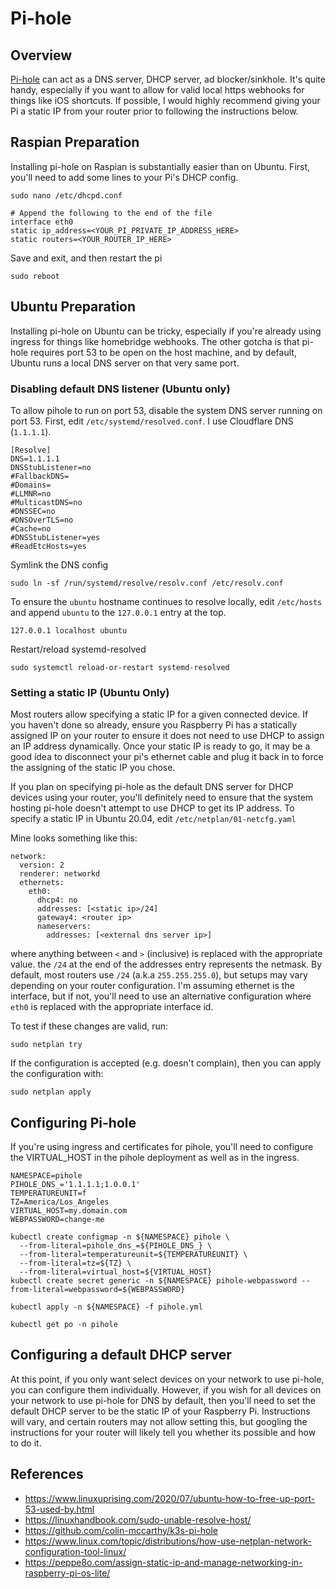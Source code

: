 # Pi-hole

## Overview

[Pi-hole](https://github.com/pi-hole/pi-hole) can act as a DNS server, DHCP server, ad blocker/sinkhole. It's quite handy, especially if you want to allow for valid local https webhooks for things like iOS shortcuts. If possible, I would highly recommend giving your Pi a static IP from your router prior to following the instructions below.

## Raspian Preparation

Installing pi-hole on Raspian is substantially easier than on Ubuntu. First, you'll need to add some lines to your Pi's DHCP config.
```
sudo nano /etc/dhcpd.conf
```
```
# Append the following to the end of the file
interface eth0
static ip_address=<YOUR_PI_PRIVATE_IP_ADDRESS_HERE>
static routers=<YOUR_ROUTER_IP_HERE>
```
Save and exit, and then restart the pi
```
sudo reboot
```
## Ubuntu Preparation

Installing pi-hole on Ubuntu can be tricky, especially if you're already using ingress for things like homebridge webhooks. The other gotcha is that pi-hole requires port 53 to be open on the host machine, and by default, Ubuntu runs a local DNS server on that very same port.

### Disabling default DNS listener (Ubuntu only)

To allow pihole to run on port 53, disable the system DNS server running on port 53. First, edit `/etc/systemd/resolved.conf`. I use Cloudflare DNS (`1.1.1.1`).
```
[Resolve]
DNS=1.1.1.1
DNSStubListener=no
#FallbackDNS=
#Domains=
#LLMNR=no
#MulticastDNS=no
#DNSSEC=no
#DNSOverTLS=no
#Cache=no
#DNSStubListener=yes
#ReadEtcHosts=yes
```

Symlink the DNS config
```
sudo ln -sf /run/systemd/resolve/resolv.conf /etc/resolv.conf
```

To ensure the `ubuntu` hostname continues to resolve locally, edit `/etc/hosts` and append `ubuntu` to the `127.0.0.1` entry at the top.
```
127.0.0.1 localhost ubuntu
```

Restart/reload systemd-resolved
```
sudo systemctl reload-or-restart systemd-resolved
```

### Setting a static IP (Ubuntu Only)

Most routers allow specifying a static IP for a given connected device. If you haven't done so already, ensure you Raspberry Pi has a statically assigned IP on your router to ensure it does not need to use DHCP to assign an IP address dynamically. Once your static IP is ready to go, it may be a good idea to disconnect your pi's ethernet cable and plug it back in to force the assigning of the static IP you chose.

If you plan on specifying pi-hole as the default DNS server for DHCP devices using your router, you'll definitely need to ensure that the system hosting pi-hole doesn't attempt to use DHCP to get its IP address. To specify a static IP in Ubuntu 20.04, edit `/etc/netplan/01-netcfg.yaml`

Mine looks something like this:
```
network:
  version: 2
  renderer: networkd
  ethernets:
    eth0:
      dhcp4: no
      addresses: [<static ip>/24]
      gateway4: <router ip>
      nameservers:
        addresses: [<external dns server ip>]
```

where anything between `<` and `>` (inclusive) is replaced with the appropriate value. the `/24` at the end of the addresses entry represents the netmask. By default, most routers use `/24` (a.k.a `255.255.255.0`), but setups may vary depending on your router configuration. I'm assuming ethernet is the interface, but if not, you'll need to use an alternative configuration where `eth0` is replaced with the appropriate interface id.

To test if these changes are valid, run:
```
sudo netplan try
```

If the configuration is accepted (e.g. doesn't complain), then you can apply the configuration with:
```
sudo netplan apply
```

## Configuring Pi-hole

If you're using ingress and certificates for pihole, you'll need to configure the VIRTUAL_HOST in the pihole deployment as well as in the ingress.
```
NAMESPACE=pihole
PIHOLE_DNS_='1.1.1.1;1.0.0.1'
TEMPERATUREUNIT=f
TZ=America/Los_Angeles
VIRTUAL_HOST=my.domain.com
WEBPASSWORD=change-me

kubectl create configmap -n ${NAMESPACE} pihole \
  --from-literal=pihole_dns_=${PIHOLE_DNS_} \
  --from-literal=temperatureunit=${TEMPERATUREUNIT} \
  --from-literal=tz=${TZ} \
  --from-literal=virtual_host=${VIRTUAL_HOST}
kubectl create secret generic -n ${NAMESPACE} pihole-webpassword --from-literal=webpassword=${WEBPASSWORD}

kubectl apply -n ${NAMESPACE} -f pihole.yml
```
```
kubectl get po -n pihole
```

## Configuring a default DHCP server

At this point, if you only want select devices on your network to use pi-hole, you can configure them individually. However, if you wish for all devices on your network to use pi-hole for DNS by default, then you'll need to set the default DHCP server to be the static IP of your Raspberry Pi. Instructions will vary, and certain routers may not allow setting this, but googling the instructions for your router will likely tell you whether its possible and how to do it.

## References
* https://www.linuxuprising.com/2020/07/ubuntu-how-to-free-up-port-53-used-by.html
* https://linuxhandbook.com/sudo-unable-resolve-host/
* https://github.com/colin-mccarthy/k3s-pi-hole
* https://www.linux.com/topic/distributions/how-use-netplan-network-configuration-tool-linux/
* https://peppe8o.com/assign-static-ip-and-manage-networking-in-raspberry-pi-os-lite/
